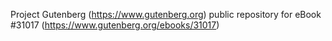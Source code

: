 Project Gutenberg (https://www.gutenberg.org) public repository for eBook #31017 (https://www.gutenberg.org/ebooks/31017)
